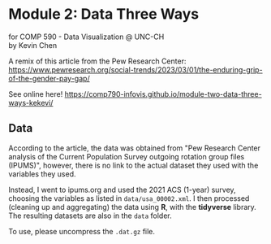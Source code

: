 # Module 2: Data Three Ways

for COMP 590 - Data Visualization @ UNC-CH  
by Kevin Chen

A remix of this article from the Pew Research Center: https://www.pewresearch.org/social-trends/2023/03/01/the-enduring-grip-of-the-gender-pay-gap/

See online here! https://comp790-infovis.github.io/module-two-data-three-ways-kekevi/

## Data

According to the article, the data was obtained from "Pew Research Center analysis of the Current Population Survey outgoing rotation group files (IPUMS)", however, there is no link to the actual dataset they used with the variables they used. 

Instead, I went to ipums.org and used the 2021 ACS (1-year) survey, choosing the variables as listed in `data/usa_00002.xml`. I then processed (cleaning up and aggregating) the data using **R**, with the **tidyverse** library. The resulting datasets are also in the `data` folder. 

To use, please uncompress the `.dat.gz` file.

